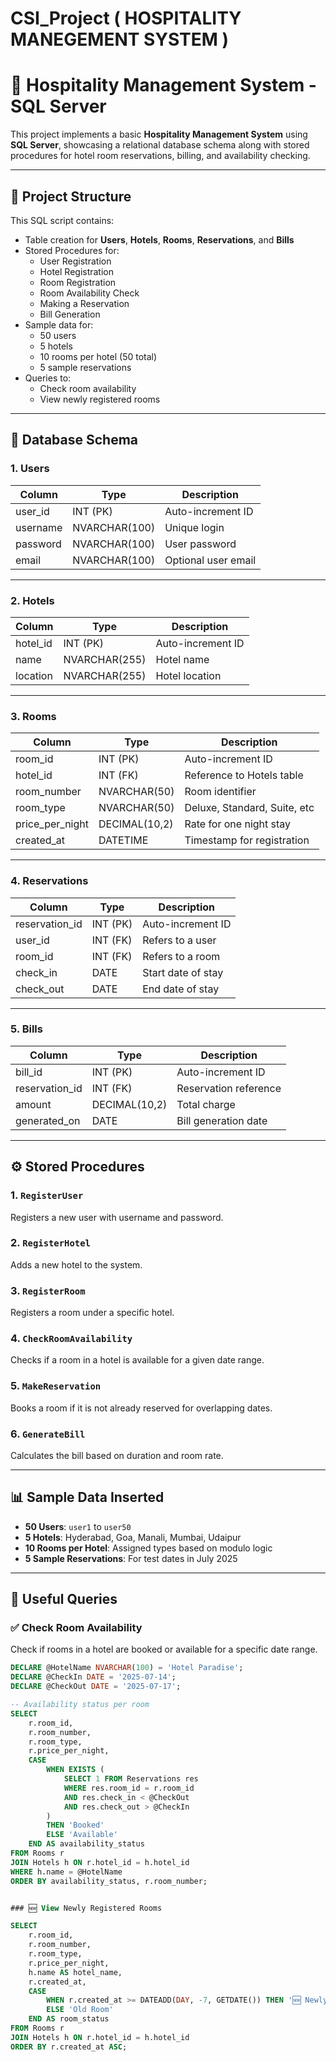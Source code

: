 # CSI_Project ( HOSPITALITY MANEGEMENT SYSTEM )

# 🏨 Hospitality Management System - SQL Server

This project implements a basic **Hospitality Management System** using **SQL Server**, showcasing a relational database schema along with stored procedures for hotel room reservations, billing, and availability checking.

---

## 📁 Project Structure

This SQL script contains:
- Table creation for **Users**, **Hotels**, **Rooms**, **Reservations**, and **Bills**
- Stored Procedures for:
  - User Registration
  - Hotel Registration
  - Room Registration
  - Room Availability Check
  - Making a Reservation
  - Bill Generation
- Sample data for:
  - 50 users
  - 5 hotels
  - 10 rooms per hotel (50 total)
  - 5 sample reservations
- Queries to:
  - Check room availability
  - View newly registered rooms

---

## 🧱 Database Schema

### 1. Users
| Column       | Type           | Description          |
|--------------|----------------|----------------------|
| user_id      | INT (PK)       | Auto-increment ID    |
| username     | NVARCHAR(100)  | Unique login         |
| password     | NVARCHAR(100)  | User password        |
| email        | NVARCHAR(100)  | Optional user email  |

---

### 2. Hotels
| Column    | Type           | Description          |
|-----------|----------------|----------------------|
| hotel_id  | INT (PK)       | Auto-increment ID    |
| name      | NVARCHAR(255)  | Hotel name           |
| location  | NVARCHAR(255)  | Hotel location       |

---

### 3. Rooms
| Column          | Type             | Description                  |
|-----------------|------------------|------------------------------|
| room_id         | INT (PK)         | Auto-increment ID            |
| hotel_id        | INT (FK)         | Reference to Hotels table    |
| room_number     | NVARCHAR(50)     | Room identifier              |
| room_type       | NVARCHAR(50)     | Deluxe, Standard, Suite, etc |
| price_per_night | DECIMAL(10,2)    | Rate for one night stay      |
| created_at      | DATETIME         | Timestamp for registration   |

---

### 4. Reservations
| Column       | Type        | Description                |
|--------------|-------------|----------------------------|
| reservation_id | INT (PK)  | Auto-increment ID          |
| user_id      | INT (FK)    | Refers to a user           |
| room_id      | INT (FK)    | Refers to a room           |
| check_in     | DATE        | Start date of stay         |
| check_out    | DATE        | End date of stay           |

---

### 5. Bills
| Column        | Type           | Description               |
|---------------|----------------|---------------------------|
| bill_id       | INT (PK)       | Auto-increment ID         |
| reservation_id| INT (FK)       | Reservation reference     |
| amount        | DECIMAL(10,2)  | Total charge              |
| generated_on  | DATE           | Bill generation date      |

---

## ⚙️ Stored Procedures

### 1. `RegisterUser`
Registers a new user with username and password.

### 2. `RegisterHotel`
Adds a new hotel to the system.

### 3. `RegisterRoom`
Registers a room under a specific hotel.

### 4. `CheckRoomAvailability`
Checks if a room in a hotel is available for a given date range.

### 5. `MakeReservation`
Books a room if it is not already reserved for overlapping dates.

### 6. `GenerateBill`
Calculates the bill based on duration and room rate.

---

## 📊 Sample Data Inserted

- **50 Users**: `user1` to `user50`
- **5 Hotels**: Hyderabad, Goa, Manali, Mumbai, Udaipur
- **10 Rooms per Hotel**: Assigned types based on modulo logic
- **5 Sample Reservations**: For test dates in July 2025

---

## 🔎 Useful Queries

### ✅ Check Room Availability
Check if rooms in a hotel are booked or available for a specific date range.

```sql
DECLARE @HotelName NVARCHAR(100) = 'Hotel Paradise';
DECLARE @CheckIn DATE = '2025-07-14';
DECLARE @CheckOut DATE = '2025-07-17';

-- Availability status per room
SELECT 
    r.room_id,
    r.room_number,
    r.room_type,
    r.price_per_night,
    CASE 
        WHEN EXISTS (
            SELECT 1 FROM Reservations res
            WHERE res.room_id = r.room_id
            AND res.check_in < @CheckOut
            AND res.check_out > @CheckIn
        )
        THEN 'Booked'
        ELSE 'Available'
    END AS availability_status
FROM Rooms r
JOIN Hotels h ON r.hotel_id = h.hotel_id
WHERE h.name = @HotelName
ORDER BY availability_status, r.room_number;


### 🆕 View Newly Registered Rooms

SELECT 
    r.room_id,
    r.room_number,
    r.room_type,
    r.price_per_night,
    h.name AS hotel_name,
    r.created_at,
    CASE 
        WHEN r.created_at >= DATEADD(DAY, -7, GETDATE()) THEN '🆕 Newly Registered'
        ELSE 'Old Room'
    END AS room_status
FROM Rooms r
JOIN Hotels h ON r.hotel_id = h.hotel_id
ORDER BY r.created_at ASC;
